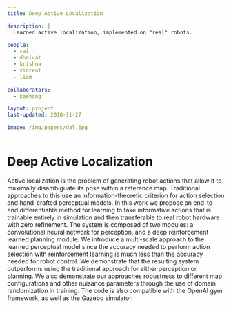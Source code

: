 ```yaml
---
title: Deep Active Localization

description: |
  Learned active localization, implemented on "real" robots.

people:
  - sai
  - dhaivat
  - krishna
  - vincent
  - liam
  
collaborators:
  - keehong

layout: project
last-updated: 2018-11-27

image: /img/papers/dal.jpg
---
```



# Deep Active Localization

Active localization is the problem of generating robot actions that allow it to maximally disambiguate its pose within a reference map. Traditional approaches to this use an information-theoretic criterion for action selection and hand-crafted perceptual models. In this work we propose an end-to-end differentiable method for learning to take informative actions that is trainable entirely in simulation and then transferable to real robot hardware with zero refinement. The system is composed of two modules: a convolutional neural network for perception, and a deep reinforcement learned planning module. We introduce a multi-scale approach to the learned perceptual model since the accuracy needed to perform action selection with reinforcement learning is much less than the accuracy needed for robot control. We demonstrate that the resulting system outperforms using the traditional approach for either perception or planning. We also demonstrate our approaches robustness to different map configurations and other nuisance parameters through the use of domain randomization in training. The code is also compatible with the OpenAI gym framework, as well as the Gazebo simulator.
